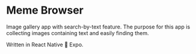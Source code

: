 # Meme Browser

Image gallery app with search-by-text feature. The purpose for this app is collecting images containing text
and easily finding them.

Written in React Native 💙 Expo. 
